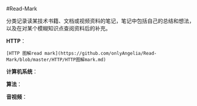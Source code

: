 #Read-Mark

分类记录读某技术书籍、文档或视频资料的笔记，笔记中包括自己的总结和想法，以及在对某个模糊知识点查阅资料后的补充。

**HTTP**：

    [HTTP 图解read mark](https://github.com/onlyAngelia/Read-Mark/blob/master/HTTP/HTTP图解mark.md)

**计算机系统**：

**算法**：

**音视频**：


